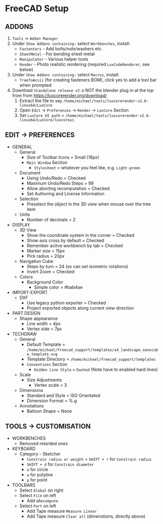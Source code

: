 # FreeCAD Setup

## ADDONS

1. `Tools` -> `Addon Manager`
2. Under `Show Addons containing:` select `Workbenches`, install:
    - `Fastenters`  - Add bolts/nuts/washers etc.
    - `SheetMetal`  - For bending sheet metal
    - `Manipulator`  - Various helper tools
    - `Render`  - Photo realistic rendering (required `LuxCodeRenderer`, see below)
2. Under `Show Addons containing:` select `Macros`, install:
    - `TreeToAcsii` (for creating fasteners BOM), click yes to add a tool bar when prompted
3. Download `Standalone release v2.6` NOT the blender plug in at the top from from <https://luxcorerender.org/download/>
    1. Extract the file to say `/home/michael/tools/luxcorerender-v2.6-linux64/LuxCore`
    2. Open `Edit` -> `Preferences` -> `Render` -> `LuxCore` Section
    3. Set `LuxCore UI path` = `/home/michael/tools/luxcorerender-v2.6-linux64/LuxCore/luxcoreui`

## EDIT -> PREFERENCES

- GENERAL
    - General
        - Size of Toolbar Icons = Small (16px)
        - `Main Window` Section
            - `Stylesheet` = whatever you feel like, e.g. `Light-green`
    - Document
        - Using Undo/Redo = Checked
        - Maximum Undo/Redo Steps = 99
        - Allow aborting recomputation = Checked
        - Set Authoring and License Information
    - Selection
        - Preselect the object in the 3D view when mouse over the tree item
    - Units
        - Number of decimals = 2
- DISPLAY
    - 3D View
        - Show the coordinate system in the corner = Checked
        - Show axis cross by default = Checked
        - Remember acitve workbench by tab = Checked
        - Marker size = 15px
        - Pick radius = 20px
    - Navigation Cube
        - Steps by turn = 24 (so can set isometric rotations)
        - Invert Zoom = Checked
    - Colors
        - Background Color
            - Simple color = #bab4ae
- IMPORT-EXPORT
    - DXF
        - Use legacy python exporter = Checked
        - Project exported objects along current view direction
- PART DESIGN
    - Shape appearance
        - Line width = 4px
        - Vertex side = 7px
- TECHDRAW
    - General
        - Default Template = `/home/michael/freecad_support/templates/a4_landscape_nanocube_template.svg`
        - Template Directory = `/home/michael/freecad_support/templates`
        - `Conventions` Section
            - `Hidden Line Style` = `Dashed` (Note have to enabled hard lines)
    - Scale
        - Size Adjustments
            - Vertex scale = 3
    - Dimensions
        - Standard and Style = ISO Orientated
        - Dimension Format = %.g
    - Annotations
        - Balloon Shape = None

## TOOLS -> CUSTOMISATION

- WORKBENCHES
    - Removed retarded ones
- KEYBOARD
    - Category - Sketcher
        - `Constrain radius or weight` = `SHIFT + r` for `Constrain radius`
        - `SHIFT + d` for `Constrain diameter`
        - `o` for circle
        - `w` for polyline
        - `p` for point
- TOOLBARS
    - Select `Global` on right
    - Select `File` on left
        - Add `&Recompute`
    - Select `Part` on left
        - Add Tape measure `Measure Linear`
        - Add Tape measure `Clear all` (dimenstions, directly above)
